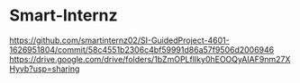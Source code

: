 # Smart-Internz
https://github.com/smartinternz02/SI-GuidedProject-4601-1626951804/commit/58c4551b2306c4bf59991d86a57f9506d2006946
https://drive.google.com/drive/folders/1bZmOPLflIky0hEOOQyAIAF9nm27XHyvb?usp=sharing
